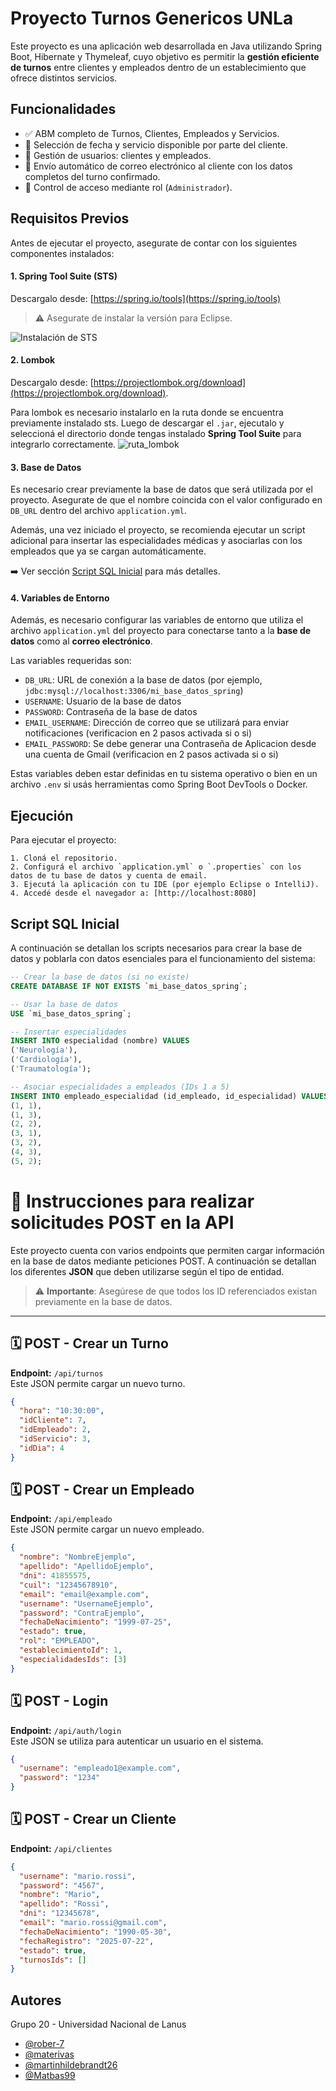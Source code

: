 
# Proyecto Turnos Genericos UNLa

Este proyecto es una aplicación web desarrollada en Java utilizando Spring Boot, Hibernate y Thymeleaf, cuyo objetivo es permitir la **gestión eficiente de turnos** entre clientes y empleados dentro de un establecimiento que ofrece distintos servicios.



## Funcionalidades

- ✅ ABM completo de Turnos, Clientes, Empleados y Servicios.
- 📅 Selección de fecha y servicio disponible por parte del cliente.
- 👤 Gestión de usuarios: clientes y empleados.
- 📧 Envío automático de correo electrónico al cliente con los datos completos del turno confirmado.
- 🔐 Control de acceso mediante rol (`Administrador`).


##  Requisitos Previos

Antes de ejecutar el proyecto, asegurate de contar con los siguientes componentes instalados:

#### 1. Spring Tool Suite (STS)
Descargalo desde: [https://spring.io/tools](https://spring.io/tools)

> ⚠️ Asegurate de instalar la versión para Eclipse.

![Instalación de STS](imagen_2025-06-21_132634127.png)

#### 2. Lombok
Descargalo desde: [https://projectlombok.org/download](https://projectlombok.org/download).

Para lombok es necesario instalarlo en la ruta donde se encuentra previamente instalado sts. Luego de descargar el `.jar`, ejecutalo y seleccioná el directorio donde tengas instalado **Spring Tool Suite** para integrarlo correctamente.
![ruta_lombok](imagen_2025-06-21_133737354.png)



#### 3. Base de Datos

Es necesario crear previamente la base de datos que será utilizada por el proyecto. Asegurate de que el nombre coincida con el valor configurado en `DB_URL` dentro del archivo `application.yml`.

Además, una vez iniciado el proyecto, se recomienda ejecutar un script adicional para insertar las especialidades médicas y asociarlas con los empleados que ya se cargan automáticamente.

➡️ Ver sección [Script SQL Inicial](#script-sql-inicial) para más detalles.

#### 4. Variables de Entorno

Además, es necesario configurar las variables de entorno que utiliza el archivo `application.yml` del proyecto para conectarse tanto a la **base de datos** como al **correo electrónico**.

Las variables requeridas son:

- `DB_URL`: URL de conexión a la base de datos (por ejemplo, `jdbc:mysql://localhost:3306/mi_base_datos_spring`)
- `USERNAME`: Usuario de la base de datos
- `PASSWORD`: Contraseña de la base de datos
- `EMAIL_USERNAME`: Dirección de correo que se utilizará para enviar notificaciones (verificacion en 2 pasos activada si o si)
- `EMAIL_PASSWORD`: Se debe generar una Contraseña de Aplicacion desde una cuenta de Gmail (verificacion en 2 pasos activada si o si)

Estas variables deben estar definidas en tu sistema operativo o bien en un archivo `.env` si usás herramientas como Spring Boot DevTools o Docker.


## Ejecución

Para ejecutar el proyecto:

    1. Cloná el repositorio.
    2. Configurá el archivo `application.yml` o `.properties` con los datos de tu base de datos y cuenta de email.
    3. Ejecutá la aplicación con tu IDE (por ejemplo Eclipse o IntelliJ).
    4. Accedé desde el navegador a: [http://localhost:8080]


## Script SQL Inicial

A continuación se detallan los scripts necesarios para crear la base de datos y poblarla con datos esenciales para el funcionamiento del sistema:

```sql
-- Crear la base de datos (si no existe)
CREATE DATABASE IF NOT EXISTS `mi_base_datos_spring`;

-- Usar la base de datos
USE `mi_base_datos_spring`;

-- Insertar especialidades
INSERT INTO especialidad (nombre) VALUES
('Neurología'),
('Cardiología'),
('Traumatología');

-- Asociar especialidades a empleados (IDs 1 a 5)
INSERT INTO empleado_especialidad (id_empleado, id_especialidad) VALUES
(1, 1),
(1, 3),
(2, 2),
(3, 1),
(3, 2),
(4, 3),
(5, 2);
```
# 📌 Instrucciones para realizar solicitudes POST en la API

Este proyecto cuenta con varios endpoints que permiten cargar información en la base de datos mediante peticiones POST. A continuación se detallan los diferentes **JSON** que deben utilizarse según el tipo de entidad.  
> ⚠️ **Importante**: Asegúrese de que todos los ID referenciados existan previamente en la base de datos.

---

## 🗓️ POST - Crear un Turno

**Endpoint:** `/api/turnos`  
Este JSON permite cargar un nuevo turno.

```json
{
  "hora": "10:30:00",
  "idCliente": 7,
  "idEmpleado": 2,
  "idServicio": 3,
  "idDia": 4
}
```

## 🗓️ POST - Crear un Empleado

**Endpoint:** `/api/empleado`  
Este JSON permite cargar un nuevo empleado.

```json
{
  "nombre": "NombreEjemplo",
  "apellido": "ApellidoEjemplo",
  "dni": 41855575,
  "cuil": "12345678910",
  "email": "email@example.com",
  "username": "UsernameEjemplo",
  "password": "ContraEjemplo",
  "fechaDeNacimiento": "1999-07-25",
  "estado": true,
  "rol": "EMPLEADO",
  "establecimientoId": 1,
  "especialidadesIds": [3]
}
```
## 🗓️ POST - Login
**Endpoint:** `/api/auth/login`  
Este JSON se utiliza para autenticar un usuario en el sistema.

```json
{
  "username": "empleado1@example.com",
  "password": "1234"
}
```
## 🗓️ POST - Crear un Cliente
**Endpoint:** `/api/clientes` 
```json
{
  "username": "mario.rossi",
  "password": "4567",
  "nombre": "Mario",
  "apellido": "Rossi",
  "dni": "12345678",
  "email": "mario.rossi@gmail.com",
  "fechaDeNacimiento": "1990-05-30",
  "fechaRegistro": "2025-07-22",
  "estado": true,
  "turnosIds": []
}
```



## Autores

Grupo 20 - Universidad Nacional de Lanus

- [@rober-7](https://github.com/rober-7)
- [@materivas](https://github.com/materivas)
- [@martinhildebrandt26](https://github.com/martinhildebrandt26)
- [@Matbas99](https://github.com/Matbas99)


